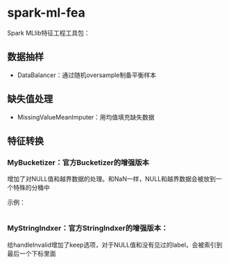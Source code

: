 # spark-ml-fea
Spark MLlib特征工程工具包：

## 数据抽样

- DataBalancer：通过随机oversample制备平衡样本

## 缺失值处理

- MissingValueMeanImputer：用均值填充缺失数据

## 特征转换

### MyBucketizer：官方Bucketizer的增强版本

增加了对NULL值和越界数据的处理。和NaN一样，NULL和越界数据会被放到一个特殊的分桶中

示例： 
```scala

```
### MyStringIndxer：官方StringIndxer的增强版本：

给handleInvalid增加了keep选项，对于NULL值和没有见过的label，会被索引到最后一个下标里面

